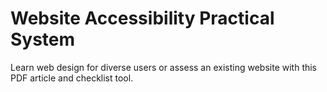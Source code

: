 # Website Accessibility Practical System
Learn web design for diverse users or assess an existing website with this PDF article and checklist tool. 
